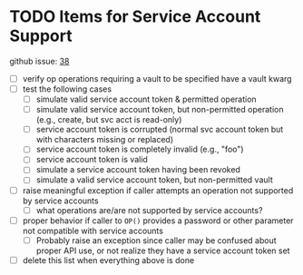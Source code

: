 # TODO Items for Service Account Support

github issue: [38](https://github.com/zcutlip/pyonepassword/issues/38)

- [ ] verify op operations requiring a vault to be specified have a vault kwarg
- [ ] test the following cases
  - [ ] simulate valid service account token & permitted operation
  - [ ] simulate valid service account token, but non-permitted operation (e.g., create, but svc acct is read-only)
  - [ ] service account token is corrupted (normal svc account token but with characters missing or replaced)
  - [ ] service account token is completely invalid (e.g., "foo")
  - [ ] service account token is valid
  - [ ] simulate a service account token having been revoked
  - [ ] simulate a valid service account token, but non-permitted vault
- [ ] raise meaningful exception if caller attempts an operation not supported by service accounts
  - [ ] what operations are/are not supported by service accounts?
- [ ] proper behavior if caller to `OP()` provides a password or other parameter not compatible with service accounts
  - [ ] Probably raise an exception since caller may be confused about proper API use, or not realize they have a service account token set
- [ ] delete this list when everything above is done
